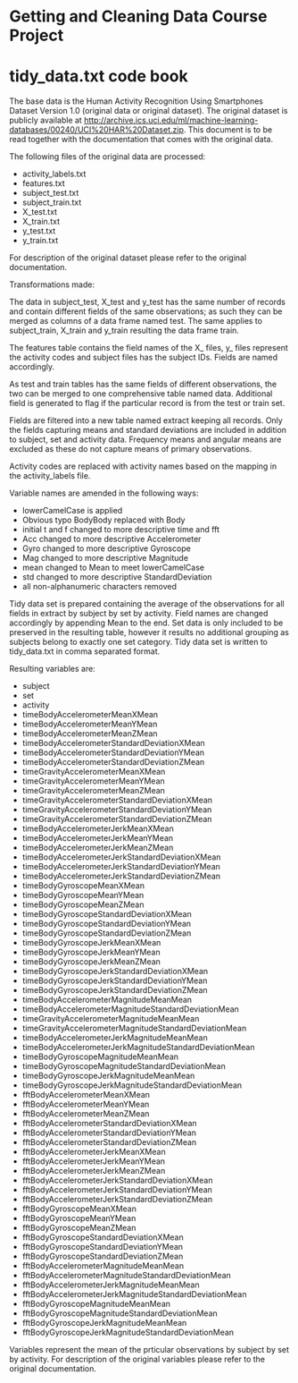 Getting and Cleaning Data Course Project
=================================================

tidy_data.txt code book
=================================================

The base data is the Human Activity Recognition Using Smartphones Dataset Version 1.0 (original data or original dataset). The original dataset is publicly available at http://archive.ics.uci.edu/ml/machine-learning-databases/00240/UCI%20HAR%20Dataset.zip. This document is to be read together with the documentation that comes with the original data.

The following files of the original data are processed:
* activity_labels.txt
* features.txt
* subject_test.txt
* subject_train.txt
* X_test.txt
* X_train.txt
* y_test.txt
* y_train.txt

For description of the original dataset please refer to the original documentation.


Transformations made:

The data in subject_test, X_test and y_test has the same number of records and contain different fields of the same observations; as such they can be merged as columns of a data frame named test. The same applies to subject_train, X_train and y_train resulting the data frame train.

The features table contains the field names of the X_ files, y_ files represent the activity codes and subject files has the subject IDs. Fields are named accordingly.

As test and train tables has the same fields of different observations, the two can be merged to one comprehensive table named data. Additional field is generated to flag if the particular record is from the test or train set.

Fields are filtered into a new table named extract keeping all records. Only the fields capturing means and standard deviations are included in addition to subject, set and activity data. Frequency means and angular means are excluded as these do not capture means of primary observations.

Activity codes are replaced with activity names based on the mapping in the activity_labels file.

Variable names are amended in the following ways:
* lowerCamelCase is applied
* Obvious typo BodyBody replaced with Body
* initial t and f changed to more descriptive time and fft
* Acc changed to more descriptive Accelerometer
* Gyro changed to more descriptive Gyroscope
* Mag changed to more descriptive Magnitude
* mean changed to Mean to meet lowerCamelCase
* std changed to more descriptive StandardDeviation
* all non-alphanumeric characters removed

Tidy data set is prepared containing the average of the observations for all fields in extract by subject by set by activity. Field names are changed accordingly by appending Mean to the end. Set data is only included to be preserved in the resulting table, however it results no additional grouping as subjects belong to exactly one set category. Tidy data set is written to tidy_data.txt in comma separated format.


Resulting variables are:

* subject
* set
* activity
* timeBodyAccelerometerMeanXMean
* timeBodyAccelerometerMeanYMean
* timeBodyAccelerometerMeanZMean
* timeBodyAccelerometerStandardDeviationXMean
* timeBodyAccelerometerStandardDeviationYMean
* timeBodyAccelerometerStandardDeviationZMean
* timeGravityAccelerometerMeanXMean
* timeGravityAccelerometerMeanYMean
* timeGravityAccelerometerMeanZMean
* timeGravityAccelerometerStandardDeviationXMean
* timeGravityAccelerometerStandardDeviationYMean
* timeGravityAccelerometerStandardDeviationZMean
* timeBodyAccelerometerJerkMeanXMean
* timeBodyAccelerometerJerkMeanYMean
* timeBodyAccelerometerJerkMeanZMean
* timeBodyAccelerometerJerkStandardDeviationXMean
* timeBodyAccelerometerJerkStandardDeviationYMean
* timeBodyAccelerometerJerkStandardDeviationZMean
* timeBodyGyroscopeMeanXMean
* timeBodyGyroscopeMeanYMean
* timeBodyGyroscopeMeanZMean
* timeBodyGyroscopeStandardDeviationXMean
* timeBodyGyroscopeStandardDeviationYMean
* timeBodyGyroscopeStandardDeviationZMean
* timeBodyGyroscopeJerkMeanXMean
* timeBodyGyroscopeJerkMeanYMean
* timeBodyGyroscopeJerkMeanZMean
* timeBodyGyroscopeJerkStandardDeviationXMean
* timeBodyGyroscopeJerkStandardDeviationYMean
* timeBodyGyroscopeJerkStandardDeviationZMean
* timeBodyAccelerometerMagnitudeMeanMean
* timeBodyAccelerometerMagnitudeStandardDeviationMean
* timeGravityAccelerometerMagnitudeMeanMean
* timeGravityAccelerometerMagnitudeStandardDeviationMean
* timeBodyAccelerometerJerkMagnitudeMeanMean
* timeBodyAccelerometerJerkMagnitudeStandardDeviationMean
* timeBodyGyroscopeMagnitudeMeanMean
* timeBodyGyroscopeMagnitudeStandardDeviationMean
* timeBodyGyroscopeJerkMagnitudeMeanMean
* timeBodyGyroscopeJerkMagnitudeStandardDeviationMean
* fftBodyAccelerometerMeanXMean
* fftBodyAccelerometerMeanYMean
* fftBodyAccelerometerMeanZMean
* fftBodyAccelerometerStandardDeviationXMean
* fftBodyAccelerometerStandardDeviationYMean
* fftBodyAccelerometerStandardDeviationZMean
* fftBodyAccelerometerJerkMeanXMean
* fftBodyAccelerometerJerkMeanYMean
* fftBodyAccelerometerJerkMeanZMean
* fftBodyAccelerometerJerkStandardDeviationXMean
* fftBodyAccelerometerJerkStandardDeviationYMean
* fftBodyAccelerometerJerkStandardDeviationZMean
* fftBodyGyroscopeMeanXMean
* fftBodyGyroscopeMeanYMean
* fftBodyGyroscopeMeanZMean
* fftBodyGyroscopeStandardDeviationXMean
* fftBodyGyroscopeStandardDeviationYMean
* fftBodyGyroscopeStandardDeviationZMean
* fftBodyAccelerometerMagnitudeMeanMean
* fftBodyAccelerometerMagnitudeStandardDeviationMean
* fftBodyAccelerometerJerkMagnitudeMeanMean
* fftBodyAccelerometerJerkMagnitudeStandardDeviationMean
* fftBodyGyroscopeMagnitudeMeanMean
* fftBodyGyroscopeMagnitudeStandardDeviationMean
* fftBodyGyroscopeJerkMagnitudeMeanMean
* fftBodyGyroscopeJerkMagnitudeStandardDeviationMean

Variables represent the mean of the prticular observations by subject by set by activity. For description of the original variables please refer to the original documentation.

